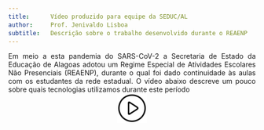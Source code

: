 ```yaml
---
title:      Vídeo produzido para equipe da SEDUC/AL
author:     Prof. Jenivaldo Lisboa
subtitle:   Descrição sobre o trabalho desenvolvido durante o REAENP
---
```

<div style="text-align: justify">Em meio a esta pandemia do SARS-CoV-2 a Secretaria de Estado da Educação de Alagoas adotou um Regime Especial de Atividades Escolares Não Presenciais (REAENP), durante o qual foi dado continuidade às aulas com os estudantes da rede estadual. O vídeo abaixo descreve um pouco sobre quais tecnologias utilizamos durante este período</div>


<center><a href=https://www.youtube.com/watch?v=J2QVrFcLn4E&t=15s>
            <img src="https://github.com/ProfJenivaldo/site1/blob/master/img/video_icon.png?raw=true" alt="video_icon.png" style="width:60px;"/>
        </a></center>
